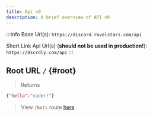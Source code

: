```yaml
---
title: Api v0
description: A brief overview of API v0
---
```


:::info
Base Url(s):
`https://discord.rovelstars.com/api`

Short Link Api Url(s) (**should not be used in production!**):
`https://dscrdly.com/api`
:::

## Root URL `/` {#root}

> Returns

```json
{"hello":"coder!"}
```

> View `/bots` route [here](/rdl/api/bots)
